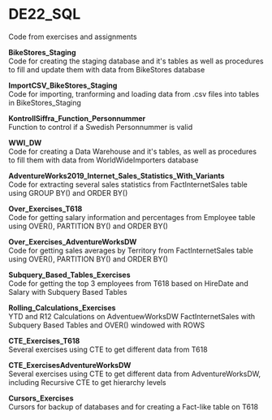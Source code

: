 # DE22_SQL
Code from exercises and assignments 

**BikeStores_Staging**\
Code for creating the staging database and it's tables as well as procedures to fill and update them with data from BikeStores database

**ImportCSV_BikeStores_Staging**\
Code for importing, tranforming and loading data from .csv files into tables in BikeStores_Staging

**KontrollSiffra_Function_Personnummer**\
Function to control if a Swedish Personnummer is valid

**WWI_DW**\
Code for creating a Data Warehouse and it's tables, as well as procedures to fill them with data from WorldWideImporters database

**AdventureWorks2019_Internet_Sales_Statistics_With_Variants**\
Code for extracting several sales statistics from FactInternetSales table using GROUP BY() and ORDER BY()

**Over_Exercises_T618**\
Code for getting salary information and percentages from Employee table using OVER(), PARTITION BY() and ORDER BY()

**Over_Exercises_AdventureWorksDW**\
Code for getting sales averages by Territory from FactInternetSales table using OVER(), PARTITION BY() and ORDER BY()

**Subquery_Based_Tables_Exercises**\
Code for getting the top 3 employees from T618 based on HireDate and Salary with Subquery Based Tables

**Rolling_Calculations_Exercises**\
YTD and R12 Calculations on AdventuewWorksDW FactInternetSales with Subquery Based Tables and OVER() windowed with ROWS

**CTE_Exercises_T618**\
Several exercises using CTE to get different data from T618

**CTE_ExercisesAdventureWorksDW**\
Several exercises using CTE to get different data from AdventureWorksDW, including Recursive CTE to get hierarchy levels

**Cursors_Exercises**\
Cursors for backup of databases and for creating a Fact-like table on T618
